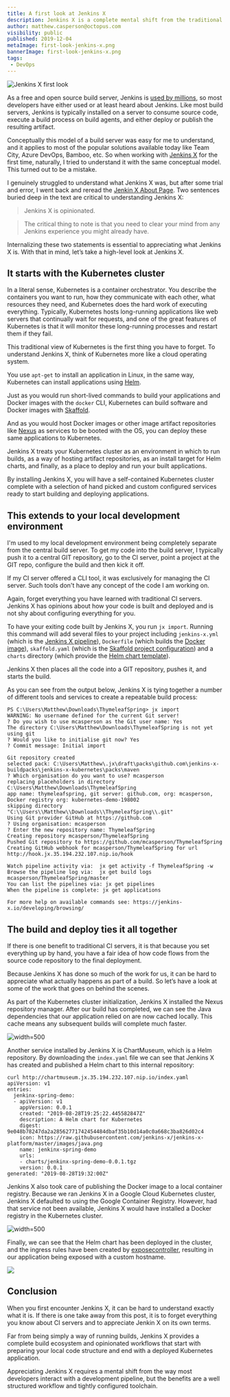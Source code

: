 ```yaml
---
title: A first look at Jenkins X
description: Jenkins X is a complete mental shift from the traditional role of a CI server. In this post, we take a high-level look at Jenkins X and highlight why you need to appreciate it on its own terms.
author: matthew.casperson@octopus.com
visibility: public
published: 2019-12-04
metaImage: first-look-jenkins-x.png
bannerImage: first-look-jenkins-x.png
tags:
 - DevOps
---
```


![Jenkins X first look](first-look-jenkins-x.png)

As a free and open source build server, Jenkins is [used by millions](https://www.cloudbees.com/press/jenkins-community-announces-record-growth-and-innovation-2017), so most developers have either used or at least heard about Jenkins. Like most build servers, Jenkins is typically installed on a server to consume source code, execute a build process on build agents, and either deploy or publish the resulting artifact.

Conceptually this model of a build server was easy for me to understand, and it applies to most of the popular solutions available today like Team City, Azure DevOps, Bamboo, etc. So when working with [Jenkins X](https://jenkins-x.io/about/) for the first time, naturally, I tried to understand it with the same conceptual model. This turned out to be a mistake.

I genuinely struggled to understand what Jenkins X was, but after some trial and error, I went back and reread the [Jenkin X About Page](https://jenkins-x.io/about/what/). Two sentences buried deep in the text are critical to understanding Jenkins X:

> Jenkins X is opinionated.

> The critical thing to note is that you need to clear your mind from any Jenkins experience you might already have.

Internalizing these two statements is essential to appreciating what Jenkins X is. With that in mind, let’s take a high-level look at Jenkins X.

## It starts with the Kubernetes cluster

In a literal sense, Kubernetes is a container orchestrator. You describe the containers you want to run, how they communicate with each other, what resources they need, and Kubernetes does the hard work of executing everything. Typically, Kubernetes hosts long-running applications like web servers that continually wait for requests, and one of the great features of Kubernetes is that it will monitor these long-running processes and restart them if they fail.

This traditional view of Kubernetes is the first thing you have to forget. To understand Jenkins X, think of Kubernetes more like a cloud operating system.

You use `apt-get` to install an application in Linux, in the same way, Kubernetes can install applications using [Helm](https://helm.sh/).

Just as you would run short-lived commands to build your applications and Docker images with the `docker` CLI, Kubernetes can build software and Docker images with [Skaffold](https://github.com/GoogleContainerTools/skaffold).

And as you would host Docker images or other image artifact repositories like [Nexus](https://www.sonatype.com/nexus-repository-sonatype) as services to be booted with the OS, you can deploy these same applications to Kubernetes.

Jenkins X treats your Kubernetes cluster as an environment in which to run builds, as a way of hosting artifact repositories, as an install target for Helm charts, and finally, as a place to deploy and run your built applications.

By installing Jenkins X, you will have a self-contained Kubernetes cluster complete with a selection of hand picked and custom configured services ready to start building and deploying applications.

## This extends to your local development environment

I'm used to my local development environment being completely separate from the central build server. To get my code into the build server, I typically push it to a central GIT repository, go to the CI server, point a project at the GIT repo, configure the build and then kick it off.

If my CI server offered a CLI tool, it was exclusively for managing the CI server. Such tools don't have any concept of the code I am working on.

Again, forget everything you have learned with traditional CI servers. Jenkins X has opinions about how your code is built and deployed and is not shy about configuring everything for you.

To have your exiting code built by Jenkins X, you run `jx import`. Running this command will add several files to your project including `jenkins-x.yml` (which is the [Jenkins X pipeline](https://jenkins-x.io/architecture/jenkins-x-pipelines/)), `Dockerfile` (which builds the [Docker image](https://docs.docker.com/engine/reference/builder/)), `skaffold.yaml` (which is the [Skaffold project configuration](https://skaffold.dev/docs/references/yaml/)) and a `charts` directory (which provide the [Helm chart template](https://helm.sh/docs/chart_template_guide/)).

Jenkins X then places all the code into a GIT repository, pushes it, and starts the build.

As you can see from the output below, Jenkins X is tying together a number of different tools and services to create a repeatable build process:

```
PS C:\Users\Matthew\Downloads\ThymeleafSpring> jx import
WARNING: No username defined for the current Git server!
? Do you wish to use mcasperson as the Git user name: Yes
The directory C:\Users\Matthew\Downloads\ThymeleafSpring is not yet using git
? Would you like to initialise git now? Yes
? Commit message: Initial import

Git repository created
selected pack: C:\Users\Matthew\.jx\draft\packs\github.com\jenkins-x-buildpacks\jenkins-x-kubernetes\packs\maven
? Which organisation do you want to use? mcasperson
replacing placeholders in directory C:\Users\Matthew\Downloads\ThymeleafSpring
app name: thymeleafspring, git server: github.com, org: mcasperson, Docker registry org: kubernetes-demo-198002
skipping directory "C:\\Users\\Matthew\\Downloads\\ThymeleafSpring\\.git"
Using Git provider GitHub at https://github.com
? Using organisation: mcasperson
? Enter the new repository name: ThymeleafSpring
Creating repository mcasperson/ThymeleafSpring
Pushed Git repository to https://github.com/mcasperson/ThymeleafSpring
Creating GitHub webhook for mcasperson/ThymeleafSpring for url http://hook.jx.35.194.232.107.nip.io/hook

Watch pipeline activity via:  jx get activity -f ThymeleafSpring -w
Browse the pipeline log via:  jx get build logs mcasperson/ThymeleafSpring/master
You can list the pipelines via: jx get pipelines
When the pipeline is complete: jx get applications

For more help on available commands see: https://jenkins-x.io/developing/browsing/
```

## The build and deploy ties it all together

If there is one benefit to traditional CI servers, it is that because you set everything up by hand, you have a fair idea of how code flows from the source code repository to the final deployment.

Because Jenkins X has done so much of the work for us, it can be hard to appreciate what actually happens as part of a build. So let’s have a look at some of the work that goes on behind the scenes.

As part of the Kubernetes cluster initialization, Jenkins X installed the Nexus repository manager. After our build has completed, we can see the Java dependencies that our application relied on are now cached locally. This cache means any subsequent builds will complete much faster.

![](nexus.png "width=500")

Another service installed by Jenkins X is ChartMuseum, which is a Helm repository. By downloading the `index.yaml` file we can see that Jenkins X has created and published a Helm chart to this internal repository:

```
curl http://chartmuseum.jx.35.194.232.107.nip.io/index.yaml
apiVersion: v1
entries:
  jenkinx-spring-demo:
  - apiVersion: v1
    appVersion: 0.0.1
    created: "2019-08-28T19:25:22.445582847Z"
    description: A Helm chart for Kubernetes
    digest: 9e048b78247da2a28562771742454484dbaf35b10d14a0c0a668c3ba826d02c4
    icon: https://raw.githubusercontent.com/jenkins-x/jenkins-x-platform/master/images/java.png
    name: jenkinx-spring-demo
    urls:
    - charts/jenkinx-spring-demo-0.0.1.tgz
    version: 0.0.1
generated: "2019-08-28T19:32:00Z"
```

Jenkins X also took care of publishing the Docker image to a local container registry. Because we ran Jenkins X in a Google Cloud Kubernetes cluster, Jenkins X defaulted to using the Google Container Registry. However, had that service not been available, Jenkins X would have installed a Docker registry in the Kubernetes cluster.

![](container-registry.png "width=500")

Finally, we can see that the Helm chart has been deployed in the cluster, and the ingress rules have been created by [exposecontroller](https://jenkins-x.io/faq/technology/#whats-is-exposecontroller), resulting in our application being exposed with a custom hostname.

![](services.png)

## Conclusion

When you first encounter Jenkins X, it can be hard to understand exactly what it is. If there is one take away from this post, it is to forget everything you know about CI servers and to appreciate Jenkin X on its own terms.

Far from being simply a way of running builds, Jenkins X provides a complete build ecosystem and opinionated workflows that start with preparing your local code structure and end with a deployed Kubernetes application.

Appreciating Jenkins X requires a mental shift from the way most developers interact with a development pipeline, but the benefits are a well structured workflow and tightly configured toolchain.
